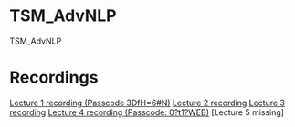 # TSM_AdvNLP
TSM_AdvNLP

# Recordings
[Lecture 1 recording (Passcode 3DfH=6#N)](https://moodle.msengineering.ch/mod/url/view.php?id=215167)
[Lecture 2 recording](https://moodle.msengineering.ch/mod/url/view.php?id=215257)
[Lecture 3 recording](https://moodle.msengineering.ch/mod/url/view.php?id=215258)
[Lecture 4 recording (Passcode: 0?t1?WEB)](https://moodle.msengineering.ch/mod/url/view.php?id=215347)
[Lecture 5 missing]